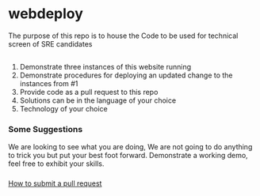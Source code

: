 # webdeploy
The purpose of this repo is to house the Code to be used for technical screen of SRE candidates

## 

1. Demonstrate three instances of this website running
2. Demonstrate procedures for deploying an updated change to the instances from #1
3. Provide code as a pull request to this repo
4. Solutions can be in the language of your choice
5. Technology of your choice



### Some Suggestions

We are looking to see what you are doing, We are not going to do anything to trick you but put your best foot forward. Demonstrate a working demo, feel free to exhibit your skills.


###

[How to submit a pull request](https://help.github.com/articles/creating-a-pull-request)

